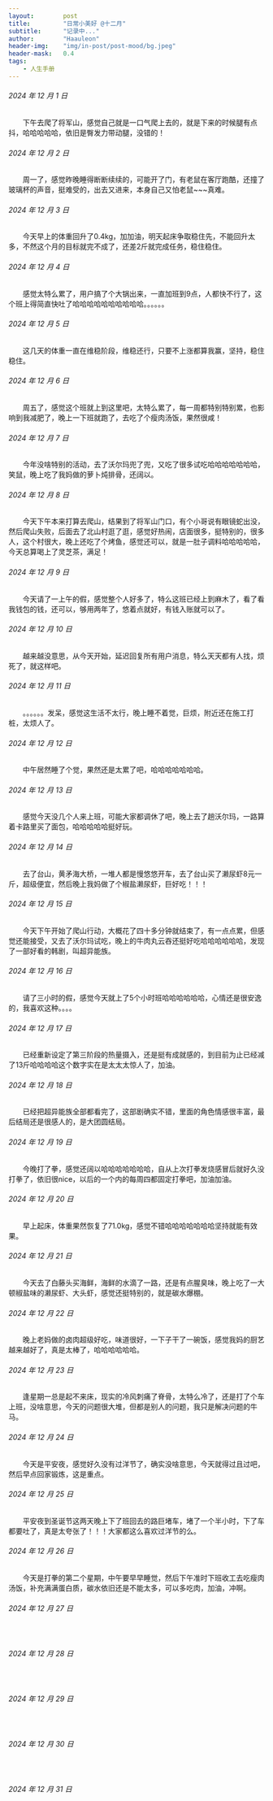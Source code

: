 ```yaml
---
layout:        post
title:         "日常小美好 @十二月"
subtitle:      "记录中..."
author:        "Haauleon"
header-img:    "img/in-post/post-mood/bg.jpeg"
header-mask:   0.4
tags:
    - 人生手册
---
```


###### 2024 年 12 月 1 日
&emsp;&emsp;下午去爬了将军山，感觉自己就是一口气爬上去的，就是下来的时候腿有点抖，哈哈哈哈哈，依旧是臀发力带动腿，没错的！

###### 2024 年 12 月 2 日
&emsp;&emsp;周一了，感觉昨晚睡得断断续续的，可能开了门，有老鼠在客厅跑酷，还撞了玻璃杯的声音，挺难受的，出去又进来，本身自己又怕老鼠~~~真难。

###### 2024 年 12 月 3 日
&emsp;&emsp;今天早上的体重回升了0.4kg，加加油，明天起床争取稳住先，不能回升太多，不然这个月的目标就完不成了，还差2斤就完成任务，稳住稳住。

###### 2024 年 12 月 4 日
&emsp;&emsp;感觉太特么累了，用户搞了个大锅出来，一直加班到9点，人都快不行了，这个班上得简直快吐了哈哈哈哈哈哈哈哈哈哈。。。。。。

###### 2024 年 12 月 5 日
&emsp;&emsp;这几天的体重一直在维稳阶段，维稳还行，只要不上涨都算我赢，坚持，稳住稳住。

###### 2024 年 12 月 6 日
&emsp;&emsp;周五了，感觉这个班就上到这里吧，太特么累了，每一周都特别特别累，也影响到我减肥了，晚上一下班就跑了，去吃了个瘦肉汤饭，果然很咸！

###### 2024 年 12 月 7 日
&emsp;&emsp;今年没啥特别的活动，去了沃尔玛兜了兜，又吃了很多试吃哈哈哈哈哈哈哈，笑鼠，晚上吃了我妈做的萝卜炖排骨，还阔以。

###### 2024 年 12 月 8 日
&emsp;&emsp;今天下午本来打算去爬山，结果到了将军山门口，有个小哥说有眼镜蛇出没，然后爬山失败，后面去了北山村逛了逛，感觉好热闹，店面很多，挺特别的，很多人，这个村很大，晚上还吃了个烤鱼，感觉还可以，就是一肚子调料哈哈哈哈哈，今天总算喝上了灵芝茶，满足！

###### 2024 年 12 月 9 日
&emsp;&emsp;今天请了一上午的假，感觉整个人好多了，特么这班已经上到麻木了，看了看我钱包的钱，还可以，够用两年了，悠着点就好，有钱入账就可以了。

###### 2024 年 12 月 10 日
&emsp;&emsp;越来越没意思，从今天开始，延迟回复所有用户消息，特么天天都有人找，烦死了，就这样吧。

###### 2024 年 12 月 11 日
&emsp;&emsp;。。。。。。发呆，感觉这生活不太行，晚上睡不着觉，巨烦，附近还在施工打桩，太烦人了。

###### 2024 年 12 月 12 日
&emsp;&emsp;中午居然睡了个觉，果然还是太累了吧，哈哈哈哈哈哈哈。

###### 2024 年 12 月 13 日
&emsp;&emsp;感觉今天没几个人来上班，可能大家都调休了吧，晚上去了趟沃尔玛，一路算着卡路里买了面包，哈哈哈哈哈挺好玩。

###### 2024 年 12 月 14 日
&emsp;&emsp;去了台山，黄矛海大桥，一堆人都是慢悠悠开车，去了台山买了濑尿虾8元一斤，超级便宜，然后晚上我妈做了个椒盐濑尿虾，巨好吃！！！

###### 2024 年 12 月 15 日
&emsp;&emsp;今天下午开始了爬山行动，大概花了四十多分钟就结束了，有一点点累，但感觉还能接受，又去了沃尔玛试吃，晚上的牛肉丸云吞还挺好吃哈哈哈哈哈哈，发现了一部好看的韩剧，叫超异能族。

###### 2024 年 12 月 16 日
&emsp;&emsp;请了三小时的假，感觉今天就上了5个小时班哈哈哈哈哈哈，心情还是很安逸的，我喜欢这种。。。。

###### 2024 年 12 月 17 日
&emsp;&emsp;已经重新设定了第三阶段的热量摄入，还是挺有成就感的，到目前为止已经减了13斤哈哈哈哈这个数字实在是太太太惊人了，加油。

###### 2024 年 12 月 18 日
&emsp;&emsp;已经把超异能族全部都看完了，这部剧确实不错，里面的角色情感很丰富，最后结局还是很感人的，是大团圆结局。

###### 2024 年 12 月 19 日
&emsp;&emsp;今晚打了拳，感觉还阔以哈哈哈哈哈哈哈，自从上次打拳发烧感冒后就好久没打拳了，依旧很nice，以后的一个内的每周四都固定打拳吧，加油加油。

###### 2024 年 12 月 20 日
&emsp;&emsp;早上起床，体重果然恢复了71.0kg，感觉不错哈哈哈哈哈哈哈坚持就能有效果。

###### 2024 年 12 月 21 日
&emsp;&emsp;今天去了白藤头买海鲜，海鲜的水滴了一路，还是有点腥臭味，晚上吃了一大顿椒盐味的濑尿虾、大头虾，感觉还挺特别的，就是碳水爆棚。

###### 2024 年 12 月 22 日
&emsp;&emsp;晚上老妈做的卤肉超级好吃，味道很好，一下子干了一碗饭，感觉我妈的厨艺越来越好了，真是太棒了，哈哈哈哈哈哈。

###### 2024 年 12 月 23 日
&emsp;&emsp;逢星期一总是起不来床，现实的冷风刺痛了脊骨，太特么冷了，还是打了个车上班，没啥意思，今天的问题很大堆，但都是别人的问题，我只是解决问题的牛马。

###### 2024 年 12 月 24 日
&emsp;&emsp;今天是平安夜，感觉好久没有过洋节了，确实没啥意思，今天就得过且过吧，然后早点回家锻炼，这是重点。

###### 2024 年 12 月 25 日
&emsp;&emsp;平安夜到圣诞节这两天晚上下了班回去的路巨堵车，堵了一个半小时，下了车都要吐了，真是太夸张了！！！大家都这么喜欢过洋节的么。

###### 2024 年 12 月 26 日
&emsp;&emsp;今天是打拳的第二个星期，中午要早早睡觉，然后下午准时下班收工去吃瘦肉汤饭，补充满满蛋白质，碳水依旧还是不能太多，可以多吃肉，加油，冲啊。

###### 2024 年 12 月 27 日
&emsp;&emsp;

###### 2024 年 12 月 28 日
&emsp;&emsp;

###### 2024 年 12 月 29 日
&emsp;&emsp;

###### 2024 年 12 月 30 日
&emsp;&emsp;

###### 2024 年 12 月 31 日
&emsp;&emsp;
